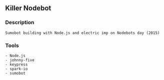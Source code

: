 ## Killer Nodebot

### Description

```
Sumobot building with Node.js and electric imp on Nodebots day (2015)
```

### Tools

```
- Node.js
- johnny-five
- keypress
- spark-io
- sumobot
```

